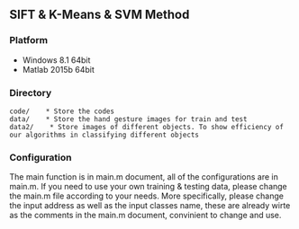 ## SIFT & K-Means & SVM Method 


### Platform
* Windows 8.1 64bit
* Matlab 2015b 64bit

### Directory

```console
code/    * Store the codes
data/    * Store the hand gesture images for train and test 
data2/    * Store images of different objects. To show efficiency of our algorithms in classifying different objects
```

### Configuration
The main function is in main.m document, all of the configurations are in main.m. If you need to use your own training & testing data, please change the main.m file according to your needs. 
More specifically, please change the input address as well as the input classes name, these are already wirte as the comments in the main.m document, convinient to change and use. 